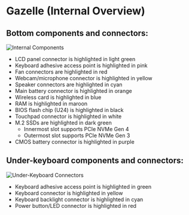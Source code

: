 # Gazelle (Internal Overview)

## Bottom components and connectors:

![Internal Components](./img/components-highlighted.webp)

- LCD panel connector is highlighted in light green
- Keyboard adhesive access point is highlighted in pink
- Fan connectors are highlighted in red
- Webcam/microphone connector is highlighted in yellow
- Speaker connectors are highlighted in cyan
- Main battery connector is highlighted in orange
- Wireless card is highlighted in blue
- RAM is highlighted in maroon
- BIOS flash chip (U24) is highlighted in black
- Touchpad connector is highlighted in white
- M.2 SSDs are highlighted in dark green
    - Innermost slot supports PCIe NVMe Gen 4
    - Outermost slot supports PCIe NVMe Gen 3
- CMOS battery connector is highlighted in purple

## Under-keyboard components and connectors:

![Under-Keyboard Connectors](./img/under-keyboard.webp)

- Keyboard adhesive access point is highlighted in green
- Keyboard connector is highlighted in yellow
- Keyboard backlight connector is highlighted in cyan
- Power button/LED connector is highlighted in red
